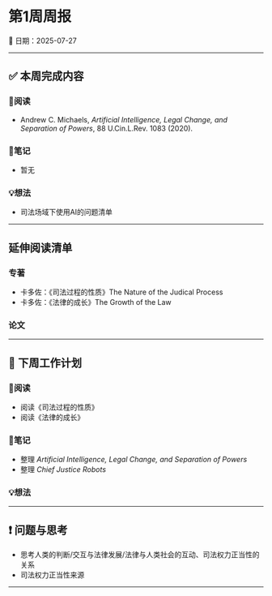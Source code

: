 # 第1周周报  
📅 日期：2025-07-27

---

## ✅ 本周完成内容

### 📖阅读
- Andrew C. Michaels, *Artificial Intelligence, Legal Change, and Separation of Powers*, 88 U.Cin.L.Rev. 1083 (2020).
### 📝笔记
- 暂无
### 💡想法
- 司法场域下使用AI的问题清单

---

## 延伸阅读清单
### 专著
- 卡多佐：《司法过程的性质》The Nature of the Judical Process
- 卡多佐：《法律的成长》The Growth of the Law
### 论文

---

## 📌 下周工作计划

### 📖阅读
- 阅读《司法过程的性质》
- 阅读《法律的成长》
### 📝笔记
- 整理 *Artificial Intelligence, Legal Change, and Separation of Powers*
- 整理 *Chief Justice Robots*
### 💡想法

---

## ❗ 问题与思考

- 思考人类的判断/交互与法律发展/法律与人类社会的互动、司法权力正当性的关系
- 司法权力正当性来源

---
